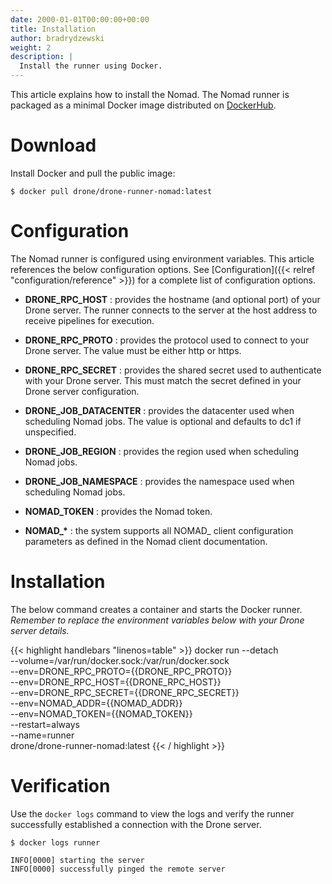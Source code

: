 ```yaml
---
date: 2000-01-01T00:00:00+00:00
title: Installation
author: bradrydzewski
weight: 2
description: |
  Install the runner using Docker.
---
```


This article explains how to install the Nomad. The Nomad runner is packaged as a minimal Docker image distributed on [DockerHub](https://hub.docker.com/r/drone/drone-runner-nomad).
# Download

Install Docker and pull the public image:

```
$ docker pull drone/drone-runner-nomad:latest
```

# Configuration

The Nomad runner is configured using environment variables. This article references the below configuration options. See [Configuration]({{< relref "configuration/reference" >}}) for a complete list of configuration options.

* __DRONE_RPC_HOST__
  : provides the hostname (and optional port) of your Drone server. The runner connects to the server at the host address to receive pipelines for execution.

* __DRONE_RPC_PROTO__
  : provides the protocol used to connect to your Drone server. The value must be either http or https.

* __DRONE_RPC_SECRET__
  : provides the shared secret used to authenticate with your Drone server. This must match the secret defined in your Drone server configuration.

* __DRONE_JOB_DATACENTER__
  : provides the datacenter used when scheduling Nomad jobs. The value is optional and defaults to dc1 if unspecified.

* __DRONE_JOB_REGION__
  : provides the region used when scheduling Nomad jobs.

* __DRONE_JOB_NAMESPACE__
  : provides the namespace used when scheduling Nomad jobs.

* __NOMAD_TOKEN__
  : provides the Nomad token.

* __NOMAD\_*__
  : the system supports all NOMAD_ client configuration parameters as defined in the Nomad client documentation.

# Installation

The below command creates a container and starts the Docker runner. _Remember to replace the environment variables below with your Drone server details._


{{< highlight handlebars "linenos=table" >}}
docker run --detach \
  --volume=/var/run/docker.sock:/var/run/docker.sock \
  --env=DRONE_RPC_PROTO={{DRONE_RPC_PROTO}} \
  --env=DRONE_RPC_HOST={{DRONE_RPC_HOST}} \
  --env=DRONE_RPC_SECRET={{DRONE_RPC_SECRET}} \
  --env=NOMAD_ADDR={{NOMAD_ADDR}} \
  --env=NOMAD_TOKEN={{NOMAD_TOKEN}} \
  --restart=always \
  --name=runner \
  drone/drone-runner-nomad:latest
{{< / highlight >}}


# Verification

Use the `docker logs` command to view the logs and verify the runner successfully established a connection with the Drone server.

```
$ docker logs runner

INFO[0000] starting the server
INFO[0000] successfully pinged the remote server 
```